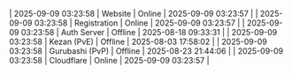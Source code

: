 | 2025-09-09 03:23:58 | Website | Online | 2025-09-09 03:23:57 |
| 2025-09-09 03:23:58 | Registration | Online | 2025-09-09 03:23:57 |
| 2025-09-09 03:23:58 | Auth Server | Offline | 2025-08-18 09:33:31 |
| 2025-09-09 03:23:58 | Kezan (PvE) | Offline | 2025-08-03 17:58:02 |
| 2025-09-09 03:23:58 | Gurubashi (PvP) | Offline | 2025-08-23 21:44:06 |
| 2025-09-09 03:23:58 | Cloudflare | Online | 2025-09-09 03:23:57 |
